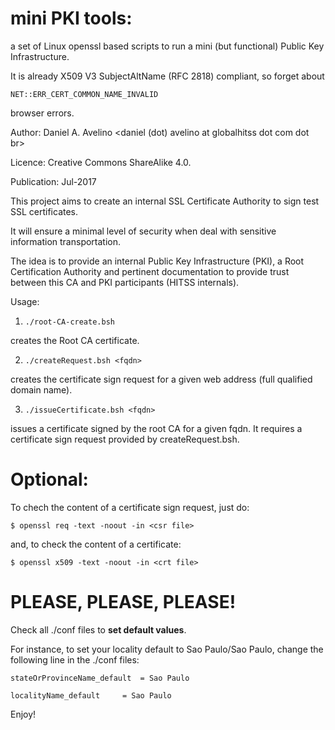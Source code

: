 # mini PKI tools: 
a set of Linux openssl based scripts to run a mini (but functional) Public Key Infrastructure.

It is already X509 V3 SubjectAltName (RFC 2818) compliant, so forget about

`NET::ERR_CERT_COMMON_NAME_INVALID`

browser errors.


Author: Daniel A. Avelino <daniel (dot) avelino at globalhitss dot com dot br>

Licence: Creative Commons ShareAlike 4.0.

Publication: Jul-2017

This project aims to create an internal SSL Certificate Authority to sign test
SSL certificates.

It will ensure a minimal level of security when deal with sensitive
information transportation.

The idea is to provide an internal Public Key Infrastructure (PKI), a Root
Certification Authority and pertinent documentation to provide trust between 
this CA and PKI participants (HITSS internals).

Usage:

1. ```./root-CA-create.bsh```

creates the Root CA certificate. 

2. ```./createRequest.bsh <fqdn>```

creates the certificate sign request for a given web address (full qualified domain name).

3. ```./issueCertificate.bsh <fqdn>```

issues a certificate signed by the root CA for a given fqdn. It requires a certificate sign request provided by createRequest.bsh.


# Optional: 

To chech the content of a certificate sign request, just do:

```$ openssl req -text -noout -in <csr file>```

and, to check the content of a certificate:

```$ openssl x509 -text -noout -in <crt file>```


# PLEASE, PLEASE, PLEASE!
Check all ./conf files to **set default values**.

For instance, to set your locality default to Sao Paulo/Sao Paulo, change the following line in the ./conf files:


```stateOrProvinceName_default 	= Sao Paulo```

```localityName_default 	= Sao Paulo```



Enjoy!

